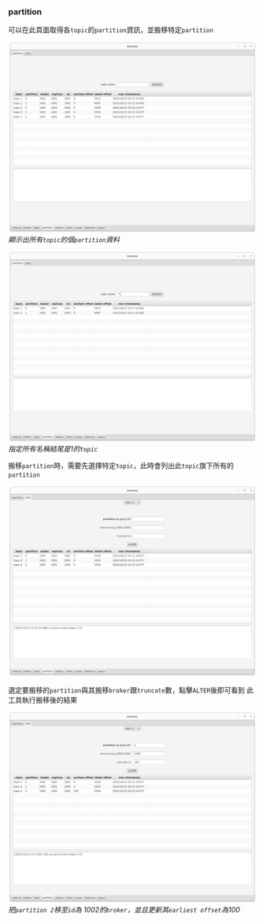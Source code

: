 ### partition

可以在此頁面取得各`topic`的`partition`資訊，並搬移特定`partition`


![](partition_partition_1.png)
*顯示出所有`topic`的個`partition`資料*

![](partition_partition_2.png)
*指定所有名稱結尾是1的`topic`*


搬移`partition`時，需要先選擇特定`topic`，此時會列出此`topic`旗下所有的`partition`

![](partition_alter_1.png)

選定要搬移的`partition`與其搬移`broker`跟`truncate`數，點擊`ALTER`後即可看到
此工具執行搬移後的結果

![](partition_alter_2.png)
*把`partition 2`移至`id`為 1002的`broker`，並且更新其`earliest offset`為100*